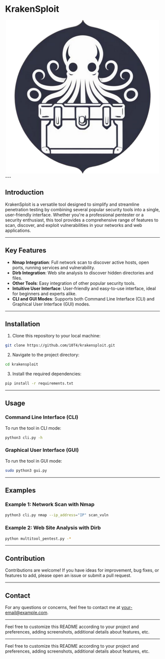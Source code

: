 # KrakenSploit

<div style="text-align: center;">
    <img src="https://github.com/10T4/krakensploit/blob/main/addons/krak%26logo.png" width="500" height="500">
</div>
---

## Introduction

KrakenSploit is a versatile tool designed to simplify and streamline penetration testing by combining several popular security tools into a single, user-friendly interface. Whether you're a professional pentester or a security enthusiast, this tool provides a comprehensive range of features to scan, discover, and exploit vulnerabilities in your networks and web applications.

---

## Key Features

- **Nmap Integration**: Full network scan to discover active hosts, open ports, running services and vulnerability.
- **Dirb Integration**: Web site analysis to discover hidden directories and files.
- **Other Tools**: Easy integration of other popular security tools.
- **Intuitive User Interface**: User-friendly and easy-to-use interface, ideal for beginners and experts alike.
- **CLI and GUI Modes**: Supports both Command Line Interface (CLI) and Graphical User Interface (GUI) modes.
---

## Installation

1. Clone this repository to your local machine:

```bash
git clone https://github.com/10T4/krakensploit.git
```

2. Navigate to the project directory:

```bash
cd krakensploit
```

3. Install the required dependencies:

```bash
pip install -r requirements.txt
```

---

## Usage

### Command Line Interface (CLI)

To run the tool in CLI mode:

```bash
python3 cli.py -h
```

### Graphical User Interface (GUI)

To run the tool in GUI mode:

```bash
sudo python3 gui.py
```

---

## Examples

### Example 1: Network Scan with Nmap

```bash
python3 cli.py nmap --ip_address="IP" scan_vuln
```

### Example 2: Web Site Analysis with Dirb

```bash
python multitool_pentest.py -*
```

---

## Contribution

Contributions are welcome! If you have ideas for improvement, bug fixes, or features to add, please open an issue or submit a pull request.


---

## Contact

For any questions or concerns, feel free to contact me at [your-email@example.com](mailto:your-email@example.com).

---

Feel free to customize this README according to your project and preferences, adding screenshots, additional details about features, etc.

---

Feel free to customize this README according to your project and preferences, adding screenshots, additional details about features, etc.
